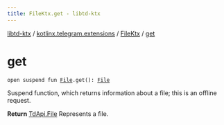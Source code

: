 ```yaml
---
title: FileKtx.get - libtd-ktx
---
```


[libtd-ktx](../../index.html) / [kotlinx.telegram.extensions](../index.html) / [FileKtx](index.html) / [get](./get.html)

# get

`open suspend fun `[`File`](https://tdlibx.github.io/td/docs/org/drinkless/td/libcore/telegram/TdApi/File.html)`.get(): `[`File`](https://tdlibx.github.io/td/docs/org/drinkless/td/libcore/telegram/TdApi/File.html)

Suspend function, which returns information about a file; this is an offline request.

**Return**
[TdApi.File](https://tdlibx.github.io/td/docs/org/drinkless/td/libcore/telegram/TdApi/File.html) Represents a file.

